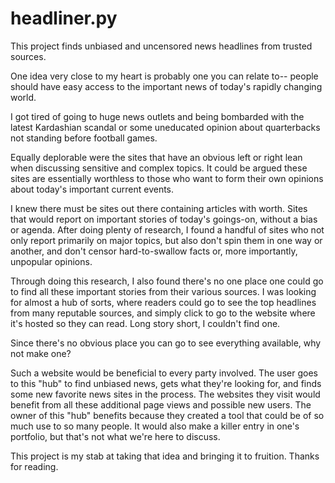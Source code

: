 # headliner.py
This project finds unbiased and uncensored news headlines from trusted sources. 

One idea very close to my heart is probably one you can relate to-- people should have easy access to the important news of today's rapidly changing world. 

I got tired of going to huge news outlets and being bombarded with the latest Kardashian scandal or some uneducated opinion about quarterbacks not standing before football games. 

Equally deplorable were the sites that have an obvious left or right lean when discussing sensitive and complex topics. It could be argued these sites are essentially worthless to those who want to form their own opinions about today's important current events. 



I knew there must be sites out there containing articles with worth. Sites that would report on important stories of today's goings-on, without a bias or agenda. After doing plenty of research, I found a handful of sites who not only report primarily on major topics, but also don't spin them in one way or another, and don't censor hard-to-swallow facts or, more importantly, unpopular opinions. 

Through doing this research, I also found there's no one place one could go to find all these important stories from their various sources. I was looking for almost a hub of sorts, where readers could go to see the top headlines from many reputable sources, and simply click to go to the website where it's hosted so they can read. Long story short, I couldn't find one. 

Since there's no obvious place you can go to see everything available, why not make one? 

Such a website would be beneficial to every party involved. The user goes to this "hub" to find unbiased news, gets what they're looking for, and finds some new favorite news sites in the process. The websites they visit would benefit from all these additional page views and possible new users. The owner of this "hub" benefits because they created a tool that could be of so much use to so many people. It would also make a killer entry in one's portfolio, but that's not what we're here to discuss. 

This project is my stab at taking that idea and bringing it to fruition. Thanks for reading. 
